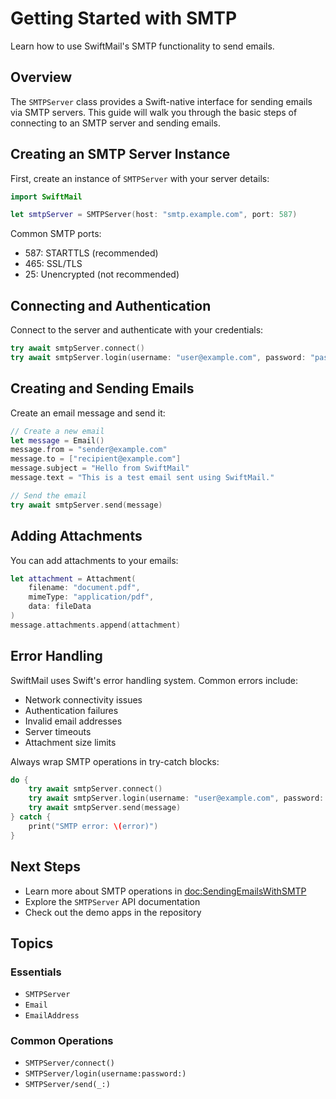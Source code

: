 # Getting Started with SMTP

Learn how to use SwiftMail's SMTP functionality to send emails.

## Overview

The `SMTPServer` class provides a Swift-native interface for sending emails via SMTP servers. This guide will walk you through the basic steps of connecting to an SMTP server and sending emails.

## Creating an SMTP Server Instance

First, create an instance of `SMTPServer` with your server details:

```swift
import SwiftMail

let smtpServer = SMTPServer(host: "smtp.example.com", port: 587)
```

Common SMTP ports:
- 587: STARTTLS (recommended)
- 465: SSL/TLS
- 25: Unencrypted (not recommended)

## Connecting and Authentication

Connect to the server and authenticate with your credentials:

```swift
try await smtpServer.connect()
try await smtpServer.login(username: "user@example.com", password: "password")
```

## Creating and Sending Emails

Create an email message and send it:

```swift
// Create a new email
let message = Email()
message.from = "sender@example.com"
message.to = ["recipient@example.com"]
message.subject = "Hello from SwiftMail"
message.text = "This is a test email sent using SwiftMail."

// Send the email
try await smtpServer.send(message)
```

## Adding Attachments

You can add attachments to your emails:

```swift
let attachment = Attachment(
    filename: "document.pdf",
    mimeType: "application/pdf",
    data: fileData
)
message.attachments.append(attachment)
```

## Error Handling

SwiftMail uses Swift's error handling system. Common errors include:
- Network connectivity issues
- Authentication failures
- Invalid email addresses
- Server timeouts
- Attachment size limits

Always wrap SMTP operations in try-catch blocks:

```swift
do {
    try await smtpServer.connect()
    try await smtpServer.login(username: "user@example.com", password: "password")
    try await smtpServer.send(message)
} catch {
    print("SMTP error: \(error)")
}
```

## Next Steps

- Learn more about SMTP operations in <doc:SendingEmailsWithSMTP>
- Explore the ``SMTPServer`` API documentation
- Check out the demo apps in the repository

## Topics

### Essentials

- ``SMTPServer``
- ``Email``
- ``EmailAddress``

### Common Operations

- ``SMTPServer/connect()``
- ``SMTPServer/login(username:password:)``
- ``SMTPServer/send(_:)`` 